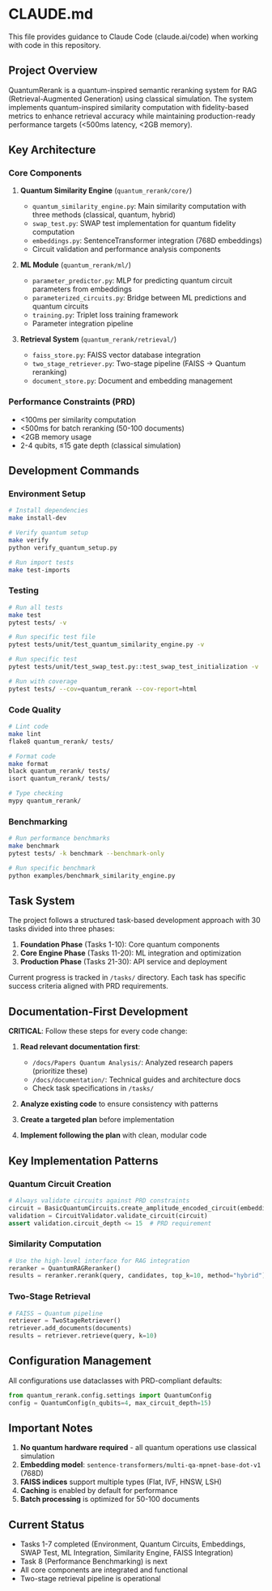 # CLAUDE.md

This file provides guidance to Claude Code (claude.ai/code) when working with code in this repository.

## Project Overview

QuantumRerank is a quantum-inspired semantic reranking system for RAG (Retrieval-Augmented Generation) using classical simulation. The system implements quantum-inspired similarity computation with fidelity-based metrics to enhance retrieval accuracy while maintaining production-ready performance targets (<500ms latency, <2GB memory).

## Key Architecture

### Core Components
1. **Quantum Similarity Engine** (`quantum_rerank/core/`)
   - `quantum_similarity_engine.py`: Main similarity computation with three methods (classical, quantum, hybrid)
   - `swap_test.py`: SWAP test implementation for quantum fidelity computation
   - `embeddings.py`: SentenceTransformer integration (768D embeddings)
   - Circuit validation and performance analysis components

2. **ML Module** (`quantum_rerank/ml/`)
   - `parameter_predictor.py`: MLP for predicting quantum circuit parameters from embeddings
   - `parameterized_circuits.py`: Bridge between ML predictions and quantum circuits
   - `training.py`: Triplet loss training framework
   - Parameter integration pipeline

3. **Retrieval System** (`quantum_rerank/retrieval/`)
   - `faiss_store.py`: FAISS vector database integration
   - `two_stage_retriever.py`: Two-stage pipeline (FAISS → Quantum reranking)
   - `document_store.py`: Document and embedding management

### Performance Constraints (PRD)
- <100ms per similarity computation
- <500ms for batch reranking (50-100 documents)
- <2GB memory usage
- 2-4 qubits, ≤15 gate depth (classical simulation)

## Development Commands

### Environment Setup
```bash
# Install dependencies
make install-dev

# Verify quantum setup
make verify
python verify_quantum_setup.py

# Run import tests
make test-imports
```

### Testing
```bash
# Run all tests
make test
pytest tests/ -v

# Run specific test file
pytest tests/unit/test_quantum_similarity_engine.py -v

# Run specific test
pytest tests/unit/test_swap_test.py::test_swap_test_initialization -v

# Run with coverage
pytest tests/ --cov=quantum_rerank --cov-report=html
```

### Code Quality
```bash
# Lint code
make lint
flake8 quantum_rerank/ tests/

# Format code
make format
black quantum_rerank/ tests/
isort quantum_rerank/ tests/

# Type checking
mypy quantum_rerank/
```

### Benchmarking
```bash
# Run performance benchmarks
make benchmark
pytest tests/ -k benchmark --benchmark-only

# Run specific benchmark
python examples/benchmark_similarity_engine.py
```

## Task System

The project follows a structured task-based development approach with 30 tasks divided into three phases:
1. **Foundation Phase** (Tasks 1-10): Core quantum components
2. **Core Engine Phase** (Tasks 11-20): ML integration and optimization
3. **Production Phase** (Tasks 21-30): API service and deployment

Current progress is tracked in `/tasks/` directory. Each task has specific success criteria aligned with PRD requirements.

## Documentation-First Development

**CRITICAL**: Follow these steps for every code change:

1. **Read relevant documentation first**:
   - `/docs/Papers Quantum Analysis/`: Analyzed research papers (prioritize these)
   - `/docs/documentation/`: Technical guides and architecture docs
   - Check task specifications in `/tasks/`

2. **Analyze existing code** to ensure consistency with patterns

3. **Create a targeted plan** before implementation

4. **Implement following the plan** with clean, modular code

## Key Implementation Patterns

### Quantum Circuit Creation
```python
# Always validate circuits against PRD constraints
circuit = BasicQuantumCircuits.create_amplitude_encoded_circuit(embedding)
validation = CircuitValidator.validate_circuit(circuit)
assert validation.circuit_depth <= 15  # PRD requirement
```

### Similarity Computation
```python
# Use the high-level interface for RAG integration
reranker = QuantumRAGReranker()
results = reranker.rerank(query, candidates, top_k=10, method="hybrid")
```

### Two-Stage Retrieval
```python
# FAISS → Quantum pipeline
retriever = TwoStageRetriever()
retriever.add_documents(documents)
results = retriever.retrieve(query, k=10)
```

## Configuration Management

All configurations use dataclasses with PRD-compliant defaults:
```python
from quantum_rerank.config.settings import QuantumConfig
config = QuantumConfig(n_qubits=4, max_circuit_depth=15)
```

## Important Notes

1. **No quantum hardware required** - all quantum operations use classical simulation
2. **Embedding model**: `sentence-transformers/multi-qa-mpnet-base-dot-v1` (768D)
3. **FAISS indices** support multiple types (Flat, IVF, HNSW, LSH)
4. **Caching** is enabled by default for performance
5. **Batch processing** is optimized for 50-100 documents

## Current Status

- Tasks 1-7 completed (Environment, Quantum Circuits, Embeddings, SWAP Test, ML Integration, Similarity Engine, FAISS Integration)
- Task 8 (Performance Benchmarking) is next
- All core components are integrated and functional
- Two-stage retrieval pipeline is operational
